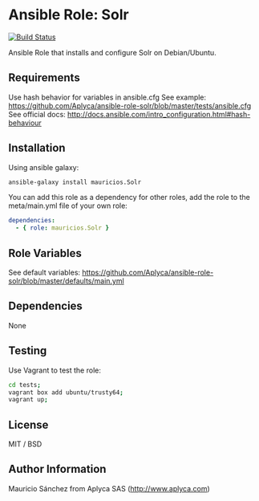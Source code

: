 # Ansible Role: Solr

[![Build Status](https://travis-ci.org/Aplyca/ansible-role-solr.svg?branch=master)](https://travis-ci.org/Aplyca/ansible-role-solr)

Ansible Role that installs and configure Solr on Debian/Ubuntu.

## Requirements

Use hash behavior for variables in ansible.cfg
See example: https://github.com/Aplyca/ansible-role-solr/blob/master/tests/ansible.cfg
See official docs: http://docs.ansible.com/intro_configuration.html#hash-behaviour

## Installation

Using ansible galaxy:
```bash
ansible-galaxy install mauricios.Solr
```
You can add this role as a dependency for other roles, add the role to the meta/main.yml file of your own role:
```yaml
dependencies:
  - { role: mauricios.Solr }
```

## Role Variables

See default variables: https://github.com/Aplyca/ansible-role-solr/blob/master/defaults/main.yml

## Dependencies

None

## Testing

Use Vagrant to test the role:

```bash
cd tests;
vagrant box add ubuntu/trusty64;
vagrant up;
```

## License

MIT / BSD

## Author Information

Mauricio Sánchez from Aplyca SAS (http://www.aplyca.com)